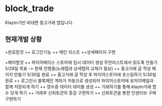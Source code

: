 # block_trade

Klaytn기반 비대면 중고거래 앱입니다.

## 현재개발 상황

+완료된것
++ 로그인기능 
++ 메인 리스트 
++상세페이지 구현 

+해야할것
++ 파이어베이스 스토어에 임시 데이터 생성 무한리스트에서 읽도록 만들기 5/28일 목표 -> 현재 진행중(노래탭과 상세탭의 교체가 필요)
++ 중고거래 글 작성 페이지 만들기 5/30일 완료
++ 중고거래 글 작성 후 파이어스토어에 포스팅하기 5/30일 완료
++ 로그인시 블록체인 계좌가 자동으로 생성되어 파이어스토어에 유저이메일과 함께 저장되게 하기
++ 영수증 데이터 테이블 생성
++ 거래하기를 통해 klaytn거래 할 수 있게 하기
++ 거래후 신뢰토큰의 증감 구현하기
++ 신뢰토큰을 통한 인센티브 구매 구현하기

